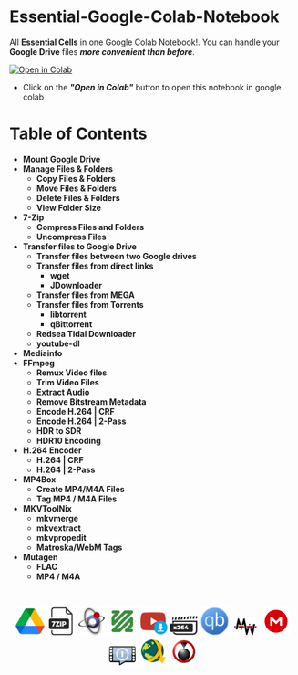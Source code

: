 # **Essential-Google-Colab-Notebook**

All **Essential Cells** in one Google Colab Notebook!.
You can handle your **Google Drive** files ***more convenient than before***.

<a href="https://colab.research.google.com/github/dropcreations/Essential-Google-Colab-Notebook/blob/main/All_in_One_Colab_Notebook.ipynb"><img src="https://colab.research.google.com/assets/colab-badge.svg" alt="Open in Colab"/></a>
<br>
- Click on the ***"Open in Colab"*** button to open this notebook in google colab

# **Table of Contents**

- **Mount Google Drive**
- **Manage Files & Folders**
    - **Copy Files & Folders**
    - **Move Files & Folders**
    - **Delete Files & Folders**
    - **View Folder Size**
- **7-Zip**
    - **Compress Files and Folders**
    - **Uncompress Files**
- **Transfer files to Google Drive**
    - **Transfer files between two Google drives**
    - **Transfer files from direct links**
        - **wget**
        - **JDownloader**
    - **Transfer files from MEGA**
    - **Transfer files from Torrents**
        - **libtorrent**
        - **qBittorrent**
    - **Redsea Tidal Downloader**
    - **youtube-dl**
- **Mediainfo**
- **FFmpeg**
    - **Remux Video files**
    - **Trim Video Files**
    - **Extract Audio**
    - **Remove Bitstream Metadata**
    - **Encode H.264 | CRF**
    - **Encode H.264 | 2-Pass**
    - **HDR to SDR**
    - **HDR10 Encoding**
- **H.264 Encoder**
    - **H.264 | CRF**
    - **H.264 | 2-Pass**
- **MP4Box**
    - **Create MP4/M4A Files**
    - **Tag MP4 / M4A Files**
- **MKVToolNix**
    - **mkvmerge**
    - **mkvextract**
    - **mkvpropedit**
    - **Matroska/WebM Tags**
- **Mutagen**
    - **FLAC**
    - **MP4 / M4A**
<br>

<p align="center">
    <img width=50 alt="Google-Drive-Logo" src=https://raw.githubusercontent.com/dropcreations/Essential-Google-Colab-Notebook/main/cell_logos/Google-Drive-Logo.png></img>
    <img width=50 alt="7zip-Logo" src=https://raw.githubusercontent.com/dropcreations/Essential-Google-Colab-Notebook/main/cell_logos/7zip-Logo.png></img>
    <img width=50 alt="MKVToolNix-Logo" src=https://raw.githubusercontent.com/dropcreations/MKVToolNix-in-Google-Colab/main/MKVToolNix-Logo.png></img>
    <img width=50 alt="FFmpeg-Logo" src=https://raw.githubusercontent.com/dropcreations/Essential-Google-Colab-Notebook/main/cell_logos/FFmpeg-Logo.png></img>
    <img width=50 alt="youtube-dl-Logo" src=https://raw.githubusercontent.com/dropcreations/Essential-Google-Colab-Notebook/main/cell_logos/youtube-dl-Logo.png></img>
    <img width=50 alt="x264-Logo" src=https://raw.githubusercontent.com/dropcreations/Essential-Google-Colab-Notebook/main/cell_logos/x264-Logo.png></img>
    <img width=50 alt="qBittorrent-Logo" src=https://raw.githubusercontent.com/dropcreations/Essential-Google-Colab-Notebook/main/cell_logos/qBittorrent-Logo.png></img>
    <img width=50 alt="Mutagen-Logo" src=https://raw.githubusercontent.com/dropcreations/Essential-Google-Colab-Notebook/main/cell_logos/Mutagen-Logo.png></img>
    <img width=50 alt="Mega-Logo" src=https://raw.githubusercontent.com/dropcreations/Essential-Google-Colab-Notebook/main/cell_logos/Mega-Logo.png></img>
    <img width=50 alt="Mediainfo-Logo" src=https://raw.githubusercontent.com/dropcreations/Essential-Google-Colab-Notebook/main/cell_logos/Mediainfo-Logo.png></img>
    <img width=50 alt="JDownloader-Logo" src=https://raw.githubusercontent.com/dropcreations/Essential-Google-Colab-Notebook/main/cell_logos/JDownloader-Logo.png></img>
    <img width=50 alt="GPAC-MP4Box-Logo" src=https://raw.githubusercontent.com/dropcreations/Essential-Google-Colab-Notebook/main/cell_logos/GPAC-MP4Box-Logo.png></img>    
</p>
